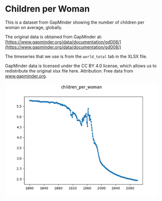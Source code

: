 # Children per Woman

This is a dataset from GapMinder showing the number of children per woman on 
average, globally.

The original data is obtained from GapMinder at: 
[https://www.gapminder.org/data/documentation/gd008/](https://www.gapminder.org/data/documentation/gd008/)

The timeseries that we use is from the ``world_total`` tab in the XLSX file.

GapMinder data is licensed under the CC BY 4.0 license, which allows us to 
redistribute the original xlsx file here. Attribution: Free data from 
www.gapminder.org.

![Plot of children_per_woman dataset](./children_per_woman.png)

